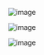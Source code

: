 ![image](https://github.com/yuuksibunta/Ninth-Assignment/assets/148073110/0b6ca6f0-ec11-454c-9994-2563b6226fcb)

![image](https://github.com/yuuksibunta/Ninth-Assignment/assets/148073110/f442b1bb-4a94-40e7-8b42-d262e82026e8)

![image](https://github.com/yuuksibunta/Ninth-Assignment/assets/148073110/1c74443a-e15f-46b4-8c25-09ba879ae858)

